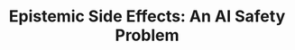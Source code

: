 ---
title: "Epistemic Side Effects: An AI Safety Problem"
collection: publications
permalink: /publication/secretive
year: 2023
short-venue: "AAMAS-23"
venue-url: "https://aamas2023.soton.ac.uk"
venue: "Proceedings of the 22st International Conference on Autonomous Agents and Multiagent Systems, 2023."
paperurl: "https://praal.github.io/publications/"

paperurl: "https://praal.github.io/publications/KlassenAAMAS2023epistemic.pdf"
posterurl: "https://praal.github.io/publications/epistemic_side_effects_aamas23_poster.pdf"
codeurl: "https://github.com/praal/aamas_epistemic_side_effects"
coauthors: ["Toryn Klassen", "Parand Alizadeh Alamdari", "Sheila McIlraith"]
---